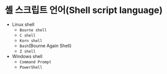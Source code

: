 # 셸 스크립트 언어(Shell script language)

- Linux shell
  - `Bourne shell`
  - `C shell`
  - `Korn shell`
  - `Bash`(Bourne Again Shell)
  - `Z shell`
- Windows shell
  - `Command Prompt`
  - `PowerShell`

